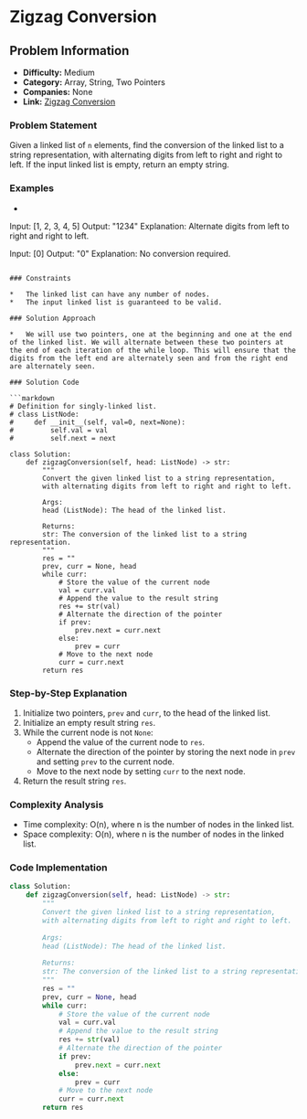 **Zigzag Conversion**
======================

**Problem Information**
------------------------

*   **Difficulty:** Medium
*   **Category:** Array, String, Two Pointers
*   **Companies:** None
*   **Link:** [Zigzag Conversion](https://leetcode.com/problems/zigzag-conversion/)

### Problem Statement

Given a linked list of `n` elements, find the conversion of the linked list to a string representation, with alternating digits from left to right and right to left. If the input linked list is empty, return an empty string.

### Examples

*   ```markdown
Input: [1, 2, 3, 4, 5]
Output: "1234"
Explanation:
   Alternate digits from left to right and right to left.

Input: [0]
Output: "0"
Explanation:
   No conversion required.
```

### Constraints

*   The linked list can have any number of nodes.
*   The input linked list is guaranteed to be valid.

### Solution Approach

*   We will use two pointers, one at the beginning and one at the end of the linked list. We will alternate between these two pointers at the end of each iteration of the while loop. This will ensure that the digits from the left end are alternately seen and from the right end are alternately seen.

### Solution Code

```markdown
# Definition for singly-linked list.
# class ListNode:
#     def __init__(self, val=0, next=None):
#         self.val = val
#         self.next = next

class Solution:
    def zigzagConversion(self, head: ListNode) -> str:
        """
        Convert the given linked list to a string representation,
        with alternating digits from left to right and right to left.
        
        Args:
        head (ListNode): The head of the linked list.
        
        Returns:
        str: The conversion of the linked list to a string representation.
        """
        res = ""
        prev, curr = None, head
        while curr:
            # Store the value of the current node
            val = curr.val
            # Append the value to the result string
            res += str(val)
            # Alternate the direction of the pointer
            if prev:
                prev.next = curr.next
            else:
                prev = curr
            # Move to the next node
            curr = curr.next
        return res
```

### Step-by-Step Explanation

1.  Initialize two pointers, `prev` and `curr`, to the head of the linked list.
2.  Initialize an empty result string `res`.
3.  While the current node is not `None`:
    *   Append the value of the current node to `res`.
    *   Alternate the direction of the pointer by storing the next node in `prev` and setting `prev` to the current node.
    *   Move to the next node by setting `curr` to the next node.
4.  Return the result string `res`.

### Complexity Analysis

*   Time complexity: O(n), where n is the number of nodes in the linked list.
*   Space complexity: O(n), where n is the number of nodes in the linked list.

### Code Implementation

```python
class Solution:
    def zigzagConversion(self, head: ListNode) -> str:
        """
        Convert the given linked list to a string representation,
        with alternating digits from left to right and right to left.
        
        Args:
        head (ListNode): The head of the linked list.
        
        Returns:
        str: The conversion of the linked list to a string representation.
        """
        res = ""
        prev, curr = None, head
        while curr:
            # Store the value of the current node
            val = curr.val
            # Append the value to the result string
            res += str(val)
            # Alternate the direction of the pointer
            if prev:
                prev.next = curr.next
            else:
                prev = curr
            # Move to the next node
            curr = curr.next
        return res
```